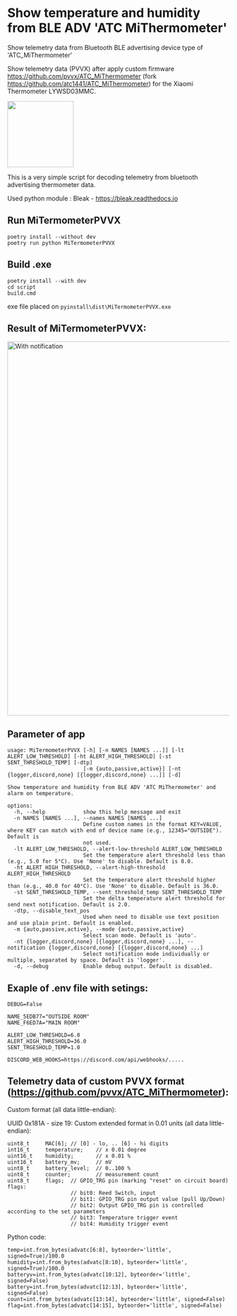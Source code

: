 # Show temperature and humidity from BLE ADV 'ATC MiThermometer'
Show telemetry data from Bluetooth BLE advertising device type of 'ATC_MiThermometer'

Show telemetry data (PVVX) after apply custom firmware https://github.com/pvvx/ATC_MiThermometer (fork https://github.com/atc1441/ATC_MiThermometer) for the Xiaomi Thermometer LYWSD03MMC.

<img src="https://user-images.githubusercontent.com/3278842/204167827-ad60ba14-c568-4914-939f-60d522297c80.png" width="150" height="150">


This is a very simple script for decoding telemetry from bluetooth advertising thermometer data.

Used python module : Bleak - https://bleak.readthedocs.io

## Run MiTermometerPVVX

```
poetry install --without dev
poetry run python MiTermometerPVVX
```

## Build .exe
```
poetry install --with dev
cd script
build.cmd
```
exe file placed on `pyinstall\dist\MiTermometerPVVX.exe`

## Result of MiTermometerPVVX:

<img width="848" alt="With notification" src="https://github.com/user-attachments/assets/37227932-240d-40d5-8f85-3c67d7085183" />



## Parameter of app
```
usage: MiTermometerPVVX [-h] [-n NAMES [NAMES ...]] [-lt ALERT_LOW_THRESHOLD] [-ht ALERT_HIGH_THRESHOLD] [-st SENT_THRESHOLD_TEMP] [-dtp]
                        [-m {auto,passive,active}] [-nt {logger,discord,none} [{logger,discord,none} ...]] [-d]

Show temperature and humidity from BLE ADV 'ATC MiThermometer' and alarm on temperature.

options:
  -h, --help            show this help message and exit
  -n NAMES [NAMES ...], --names NAMES [NAMES ...]
                        Define custom names in the format KEY=VALUE, where KEY can match with end of device name (e.g., 12345="OUTSIDE"). Default is
                        not used.
  -lt ALERT_LOW_THRESHOLD, --alert-low-threshold ALERT_LOW_THRESHOLD
                        Set the temperature alert threshold less than (e.g., 5.0 for 5°C). Use 'None' to disable. Default is 8.0.
  -ht ALERT_HIGH_THRESHOLD, --alert-high-threshold ALERT_HIGH_THRESHOLD
                        Set the temperature alert threshold higher than (e.g., 40.0 for 40°C). Use 'None' to disable. Default is 36.0.
  -st SENT_THRESHOLD_TEMP, --sent_threshold_temp SENT_THRESHOLD_TEMP
                        Set the delta temperature alert threshold for send next notification. Default is 2.0.
  -dtp, --disable_text_pos
                        Used when need to disable use text position and use plain print. Default is enabled.
  -m {auto,passive,active}, --mode {auto,passive,active}
                        Select scan mode. Default is 'auto'.
  -nt {logger,discord,none} [{logger,discord,none} ...], --notification {logger,discord,none} [{logger,discord,none} ...]
                        Select notification mode individually or multiple, separated by space. Default is 'logger'.
  -d, --debug           Enable debug output. Default is disabled.
```

## Exaple of .env file with setings:
```
DEBUG=False

NAME_5EDB77="OUTSIDE ROOM"
NAME_F6ED7A="MAIN ROOM"

ALERT_LOW_THRESHOLD=6.0
ALERT_HIGH_THRESHOLD=36.0
SENT_TRGESHOLD_TEMP=1.0

DISCORD_WEB_HOOKS=https://discord.com/api/webhooks/.....
```

## Telemetry data of custom PVVX format (https://github.com/pvvx/ATC_MiThermometer):

Custom format (all data little-endian):

UUID 0x181A - size 19: Custom extended format in 0.01 units (all data little-endian):

```
uint8_t     MAC[6]; // [0] - lo, .. [6] - hi digits
int16_t     temperature;    // x 0.01 degree
uint16_t    humidity;       // x 0.01 %
uint16_t    battery_mv;     // mV
uint8_t     battery_level;  // 0..100 %
uint8_t     counter;        // measurement count
uint8_t     flags;  // GPIO_TRG pin (marking "reset" on circuit board) flags: 
                    // bit0: Reed Switch, input
                    // bit1: GPIO_TRG pin output value (pull Up/Down)
                    // bit2: Output GPIO_TRG pin is controlled according to the set parameters
                    // bit3: Temperature trigger event
                    // bit4: Humidity trigger event
```

Python code:
```
temp=int.from_bytes(advatc[6:8], byteorder='little', signed=True)/100.0
humidity=int.from_bytes(advatc[8:10], byteorder='little', signed=True)/100.0
batteryv=int.from_bytes(advatc[10:12], byteorder='little', signed=False)
battery=int.from_bytes(advatc[12:13], byteorder='little', signed=False)    
count=int.from_bytes(advatc[13:14], byteorder='little', signed=False) 
flag=int.from_bytes(advatc[14:15], byteorder='little', signed=False) 
```
